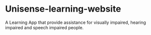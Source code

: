 # Unisense-learning-website
A Learning App that provide assistance for visually impaired, hearing impaired and speech impaired people.
